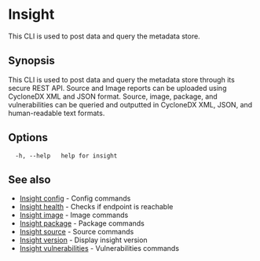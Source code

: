 # Insight

This CLI is used to post data and query the metadata store.

## <a id='synopsis'></a>Synopsis

This CLI is used to post data and query the metadata store through its secure REST API.
Source and Image reports can be uploaded using CycloneDX XML and JSON format.
Source, image, package, and vulnerabilities can be queried and outputted in CycloneDX XML, JSON, and human-readable text formats.

## <a id='options'></a>Options

```
  -h, --help   help for insight
```

## <a id='see-also'></a>See also

* [Insight config](insight-config.md)	 - Config commands
* [Insight health](insight-health.md)	 - Checks if endpoint is reachable
* [Insight image](insight-image.md)	 - Image commands
* [Insight package](insight-package.md)	 - Package commands
* [Insight source](insight-source.md)	 - Source commands
* [Insight version](insight-version.md)	 - Display insight version
* [Insight vulnerabilities](insight-vulnerabilities.md)	 - Vulnerabilities commands
